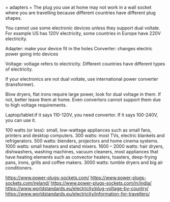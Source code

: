 = adapters =
The plug you use at home may not work in a wall socket where you are travelling because different countries have different plug shapes.

You cannot use some electronic devices unless they support dual voltate. For example US has 120V electricity, some countries in Europe have 220V electricity.

Adapter: make your device fit in the holes
Converter: changes electric power going into devices

Voltage: voltage refers to electricity. Different countries have different types of electricity.

If your electronics are not dual voltate, use international power converter (transformer).

Blow dryers, flat irons require large power, look for dual voltage in them. If not, better leave them at home. Even convertors cannot support them due to high voltage requirements.

Laptop/tablet:if it says 110-120V, you need convertor. If it says 100-240V, you can use it.


100 watts (or less): small, low-wattage appliances such as small fans, printers and desktop computers.
300 watts: most TVs, electric blankets and refrigerators.
500 watts: blenders, projectors and home cinema systems.
1000 watts: small heaters and stand mixers.
1600 – 2000 watts: hair dryers, dishwashers, washing machines, vacuum cleaners, most appliances that have heating elements such as convector heaters, toasters, deep-frying pans, irons, grills and coffee makers.
3000 watts: tumble dryers and big air conditioners.

https://www.power-plugs-sockets.com/
https://www.power-plugs-sockets.com/ireland/
https://www.power-plugs-sockets.com/in/india/
https://www.worldstandards.eu/electricity/plug-voltage-by-country/
https://www.worldstandards.eu/electricity/information-for-travellers/
